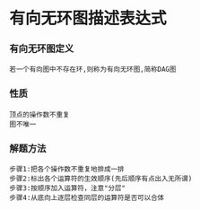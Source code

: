 # 有向无环图描述表达式
### 有向无环图定义
    若一个有向图中不存在环,则称为有向无环图,简称DAG图
### 性质
    顶点的操作数不重复
    图不唯一
### 解题方法
    步骤1:把各个操作数不重复地排成一排
    步骤2:标出各个运算符的生效顺序(先后顺序有点出入无所谓)
    步骤3:按顺序加入运算符，注意"分层"
    步骤4:从底向上逐层检查同层的运算符是否可以合体